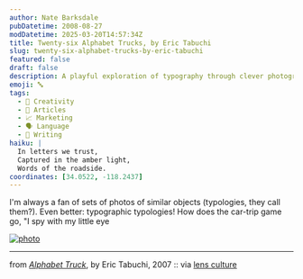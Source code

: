 ```yaml
---
author: Nate Barksdale
pubDatetime: 2008-08-27
modDatetime: 2025-03-20T14:57:34Z
title: Twenty-six Alphabet Trucks, by Eric Tabuchi
slug: twenty-six-alphabet-trucks-by-eric-tabuchi
featured: false
draft: false
description: A playful exploration of typography through clever photographs of letters found on various objects.
emoji: 🔤
tags:
  - 🎨 Creativity
  - 📖 Articles
  - 📈 Marketing
  - 🗣️ Language
  - 📝 Writing
haiku: |
  In letters we trust,  
  Captured in the amber light,  
  Words of the roadside.
coordinates: [34.0522, -118.2437]
---
```


I'm always a fan of sets of photos of similar objects (typologies, they call them?). Even better: typographic typologies! How does the car-trip game go, "I spy with my little eye

[![photo](http://culture-making.com/media/alphabet-truck.jpg)](http://www.lensculture.com/webloglc/mt_files/archives/2008/08/-kids-game-typography-typology.html)

---

from [_Alphabet Truck_](http://web.archive.org/web/20100805013605/http://profile.myspace.com/index.cfm?fuseaction=user.viewprofile), by Eric Tabuchi, 2007 :: via [lens culture](http://www.lensculture.com/webloglc/mt_files/archives/2008/08/-kids-game-typography-typology.html)
